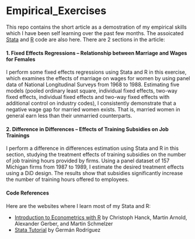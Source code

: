 # Empirical_Exercises


This repo contains the short article as a demostration of my empirical skills which I have been self learning over the past few months. The assoicated [Stata](https://github.com/hazelchui/Empirical_Exercises/blob/main/Stata%20Code.do) and [R](https://github.com/hazelchui/Empirical_Exercises/blob/main/R%20Code.R) code are also here. There are 2 sections in the article: 

#### 1. Fixed Effects Regressions – Relationship between Marriage and Wages for Females

I perform some fixed effects regressions using Stata and R in this exercise, which examines the effects of marriage on wages for women by using panel data of National Longitudinal Surveys from 1968 to 1988. Estimating five models (pooled ordinary least square, individual fixed effects, two-way fixed effects, individual fixed effects and two-way fixed effects with additional control on industry codes), I consistently demonstrate that a negative wage gap for married women exists. That is, married women in general earn less than their unmarried counterparts.  

#### 2. Difference in Differences – Effects of Training Subsidies on Job Trainings

I perform a difference in differences estimation using Stata and R in this section, studying the treatment effects of training subsidies on the number of job training hours provided by firms. Using a panel dataset of 157 Michigan firms from 1987 to 1989, I estimate the desired treatment effects using a DiD design. The results show that subsidies significantly increase the number of training hours offered to employees.


#### Code References

Here are the websites where I learn most of my Stata and R:

- [Introduction to Econometrics with R](https://www.econometrics-with-r.org/) by Christoph Hanck, Martin Arnold, Alexander Gerber, and Martin Schmelzer
- [Stata Tutorial](https://data.princeton.edu/stata) by Germán Rodríguez



